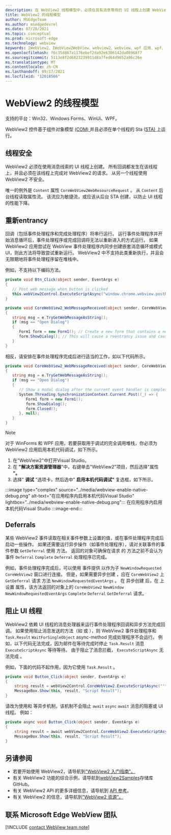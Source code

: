 ```yaml
---
description: 在 WebView2 线程模型中，必须在具有消息等待的 UI 线程上创建 WebView2。
title: WebView2 的线程模型
author: MSEdgeTeam
ms.author: msedgedevrel
ms.date: 07/28/2021
ms.topic: conceptual
ms.prod: microsoft-edge
ms.technology: webview
keywords: IWebView2、IWebView2WebView、webview2、webview、wpf 应用、wpf、edge、ICoreWebView2、ICoreWebView2Host、浏览器控件、边缘 html
ms.openlocfilehash: f6c35d867a1176ebef2da92e6306142da08968f7
ms.sourcegitcommit: 5113e8f2d6823239911d8a7fed64d9652a96c26e
ms.translationtype: MT
ms.contentlocale: zh-CN
ms.lasthandoff: 09/17/2021
ms.locfileid: "12018566"
---
```

# <a name="threading-model-for-webview2"></a>WebView2 的线程模型

支持的平台：Win32、Windows Forms、WinUi、WPF。

WebView2 控件基于组件对象模型 [ (COM) ][WindowsWin32ComTheComponentObjectModel] 并且必须在单个线程的 Sta ([STA) ][WindowsWin32ComSingleThreadedApartments] 上运行。  

## <a name="thread-safety"></a>线程安全  

WebView2 必须在使用消息线索的 UI 线程上创建。  所有回调都发生在该线程上，并且必须在该线程上完成对 WebView2 的请求。  从另一个线程使用 WebView2 不安全。  

唯一的例外是 `Content` 属性 `CoreWebView2WebResourceRequest` 。  从 `Content` 后台线程读取属性流。  该流应为敏捷流，或应该从后台 STA 创建，以防止 UI 线程的性能下降。  

## <a name="re-entrancy"></a>重新entrancy  

回调（包括事件处理程序和完成处理程序）将串行运行。  运行事件处理程序并开始消息循环后，事件处理程序或完成回调将无法以重新进入的方式运行。  如果 WebView2 应用尝试在 WebView 事件处理程序内同步创建嵌套消息循环或模式 UI，则此方法将导致尝试重新运行。  WebView2 中不支持此类重新执行，并且会无限期地将事件处理程序留在堆栈中。

例如，不支持以下编码方法。

```csharp
private void Btn_Click(object sender, EventArgs e)
{
   // Post web message when button is clicked
   this.webView2Control.ExecuteScriptAsync("window.chrome.webview.postMessage(\"Open Dialog\");");
}

private void CoreWebView2_WebMessageReceived(object sender, CoreWebView2WebMessageReceivedEventArgs e)
{
   string msg = e.TryGetWebMessageAsString();
   if (msg == "Open Dialog")
   {
      Form1 form = new Form1(); // Create a new form that contains a new WebView when web message is received.
      form.ShowDialog(); // This will cause a reentrancy issue and cause the newly created WebView inside the modal dialog to hang.
   }
}
```     

相反，请安排在事件处理程序完成后进行适当的工作，如以下代码所示。

```csharp
private void CoreWebView2_WebMessageReceived(object sender, CoreWebView2WebMessageReceivedEventArgs e)
{
   string msg = e.TryGetWebMessageAsString();
   if (msg == "Open Dialog")
   {
      // Show a modal dialog after the current event handler is completed, to avoid potential reentrancy caused by running a nested message loop in the WebView2 event handler.
      System.Threading.SynchronizationContext.Current.Post((_) => {
         Form1 form = new Form1(); 
         form.ShowDialog();
         form.Closed();
      }, null);
   }
}
``` 

> [!NOTE]
> 对于 WinForms 和 WPF 应用，若要获取用于调试的完全调用堆栈，你必须为 WebView2 应用启用本机代码调试，如下所示。
> 1.  在"WebView2"中打开Visual Studio。
> 1.  在 **"解决方案资源管理器**"中，右键单击"WebView2"项目，然后选择"属性 **"。**  
> 1.  选择" **调试** "选项卡，然后选中" **启用本机代码调试"** 复选框，如下所示。

:::image type="complex" source="../media/webview-enable-native-debug.png" alt-text="在应用程序内启用本机代码Visual Studio" lightbox="../media/webview-enable-native-debug.png":::
   在应用程序内启用本机代码Visual Studio
:::image-end:::  

## <a name="deferrals"></a>Deferrals  

某些 WebView2 事件读取在相关事件参数上设置的值，或在事件处理程序完成后启动一些操作。  如果还需要运行异步操作（如事件处理程序），请对关联事件的事件参数 `GetDeferral` 使用 方法。  返回的对象可确保在请求 的 方法之前不会认为事件 `Deferral` `Complete` `Deferral` 处理程序已完成。  

例如，事件处理程序完成后，可以使用 事件提供 以作为子 `NewWindowRequested` `CoreWebView2` 窗口进行连接。  但是，如果需要异步创建 ，应在 `CoreWebView2` 上 `GetDeferral` 请求 方法 `NewWindowRequestedEventArgs` 。  在 异步创建 后，在 上设置 属性，该方法返回的对象上的 `CoreWebView2` `NewWindow` `NewWindowRequestedEventArgs` `Complete` `Deferral` `GetDeferral` 请求。  

## <a name="block-the-ui-thread"></a>阻止 UI 线程  

WebView2 依赖 UI 线程的消息处理器来运行事件处理程序回调和异步方法完成回调。  如果使用阻止消息发送的方法（如 或 ），则 WebView2 事件处理程序和 `Task.Result` `WaitForSingleObject` async-method 完成处理程序不会运行。  例如，以下代码无法完成，因为邮件在等待完成时停止 `Task.Result` 消息 `ExecuteScriptAsync` 等待等待。  由于阻止了消息拦截， `ExecuteScriptAsync` 无法完成 。

例如，下面的代码不起作用，因为它使用 `Task.Result` 。

```csharp
private void Button_Click(object sender, EventArgs e)
{
    string result = webView2Control.CoreWebView2.ExecuteScriptAsync("'test'").Result;
    MessageBox.Show(this, result, "Script Result");
}
```  

请改为使用和 等异步机制，该机制不会阻止 `await` `async` `await` 消息的阻塞或 UI 线程。  例如：

```csharp
private async void Button_Click(object sender, EventArgs e)
{
    string result = await webView2Control.CoreWebView2.ExecuteScriptAsync("'test'");
    MessageBox.Show(this, result, "Script Result");
}
```  

## <a name="see-also"></a>另请参阅  

*   若要开始使用 WebView2，请导航到["WebView2 入门指南"。][Webview2IndexGetStarted]  
*   有关 WebView2 功能的综合示例，请导航到[webView2Samples][GithubMicrosoftedgeWebview2samples]存储库GitHub。  
*   有关 WebView2 API 的更多详细信息，请导航到 [API 参考][DotnetApiMicrosoftWebWebview2WpfWebview2]。  
*   有关 WebView2 的信息，请导航到["WebView2 资源"。][Webview2IndexNextSteps]  

## <a name="getting-in-touch-with-the-microsoft-edge-webview-team"></a>联系 Microsoft Edge WebView 团队  

[!INCLUDE [contact WebView team note](../includes/contact-webview-team-note.md)]  

<!-- links -->  
[Webview2IndexGetStarted]: ../index.md#get-started "入门 - WebView2 Microsoft Edge简介|Microsoft Docs"  
[Webview2IndexNextSteps]: ../index.md#next-steps "下一步 - Microsoft Edge WebView2 |Microsoft Docs"  
<!-- external links -->
[DotnetApiMicrosoftWebWebview2WpfWebview2]: /dotnet/api/microsoft.web.webview2.wpf.webview2 "WebView2 类|Microsoft Docs"  

[WindowsWin32ComSingleThreadedApartments]: /windows/win32/com/single-threaded-apartments "单线程的|Microsoft Docs"  
[WindowsWin32ComTheComponentObjectModel]: /windows/win32/com/the-component-object-model "组件对象模型|Microsoft Docs"  

[GithubMicrosoftedgeWebview2samples]: https://github.com/MicrosoftEdge/WebView2Samples "WebView2 示例 - MicrosoftEdge/WebView2Samples | GitHub"  
